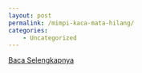 ```yaml
---
layout: post
permalink: /mimpi-kaca-mata-hilang/
categories:
    - Uncategorized
---
```


[Baca Selengkapnya](/02)